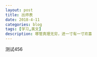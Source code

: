 ```yaml
---
layout: post
title: 出师表
date: 2018-4-11
categories: blog
tags: [学习,美文]
description: 哪管真理无穷，进一寸有一寸欢喜
---
```

测试456


